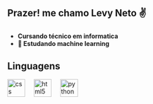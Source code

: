 <h2 align="left">Prazer! me chamo Levy Neto ✌️</h2>

###

- **Cursando técnico em informatica**
- **🤖 Estudando machine learning**
###

<h2 align="left">Linguagens</h2>

<div align="left">

  <img src="https://cdn.jsdelivr.net/gh/devicons/devicon/icons/css3/css3-original.svg" height="40" alt="css logo"  />
<img width="12" />
  <img src="https://cdn.jsdelivr.net/gh/devicons/devicon/icons/html5/html5-original.svg" height="40" alt="html5 logo"  />
<img width="12" />
  <img src="https://cdn.jsdelivr.net/gh/devicons/devicon/icons/python/python-original.svg" height="40" alt="python logo"  />
<img width="12" />
